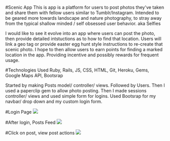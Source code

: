 #Scenic App
This is app is a platform for users to post photos they've taken and share them with fellow users similar to Tumblr/Instagram. Intended to be geared more towards landscape and nature photography, to stray away from the typical shallow minded / self obsessed user behavior. aka Selfies

I would like to see it evolve into an app where users can post the photo, then provide detailed intstuctions as to how to find that location. Users will link a geo tag or provide easter egg hunt style instructions to re-create that scenic photo. I hope to then allow users to earn points for finding a marked location in the app. Providing incentive and possibly rewards for frequent usage.

#Technologies Used
Ruby, Rails, JS, CSS, HTML, Git, Heroku, Gems, Google Maps API, Bootsrap

Started by making Posts model/ controller/ views. Followed by Users. Then I used a paperclip gem to allow photo posting. Then I made sessions controller/ views and used simple form for logins. Used Bootsrap for my navbar/ drop down and my custom login form.

#Login Page
![](/Users/brandon/Desktop/1.png)

#After login, Posts Feed
![](/Users/brandon/Desktop/2.png)

#Click on post, view post actions
![](/Users/brandon/Desktop/3.png)
	
	